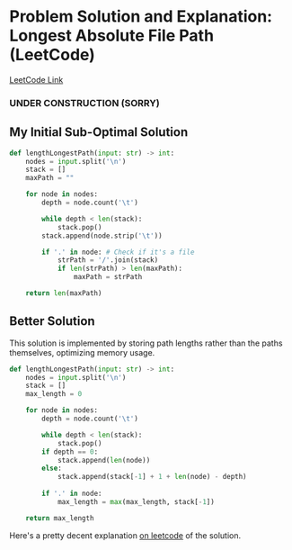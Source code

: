 # Problem Solution and Explanation: Longest Absolute File Path (LeetCode)
[LeetCode Link](https://leetcode.com/problems/longest-absolute-file-path/)

### UNDER CONSTRUCTION (SORRY)

## My Initial Sub-Optimal Solution
```python
def lengthLongestPath(input: str) -> int:
    nodes = input.split('\n')
    stack = []
    maxPath = ""

    for node in nodes:
        depth = node.count('\t')

        while depth < len(stack):
            stack.pop()
        stack.append(node.strip('\t'))

        if '.' in node: # Check if it's a file
            strPath = '/'.join(stack)
            if len(strPath) > len(maxPath):
                maxPath = strPath

    return len(maxPath)
```

## Better Solution
This solution is implemented by storing path lengths rather than the paths themselves, optimizing memory usage.
```python
def lengthLongestPath(input: str) -> int:
    nodes = input.split('\n')
    stack = []
    max_length = 0

    for node in nodes:
        depth = node.count('\t')

        while depth < len(stack):
            stack.pop()
        if depth == 0:
            stack.append(len(node))
        else:
            stack.append(stack[-1] + 1 + len(node) - depth)
        
        if '.' in node:
            max_length = max(max_length, stack[-1])

    return max_length
```

Here's a pretty decent explanation [on leetcode](https://leetcode.com/problems/longest-absolute-file-path/solutions/3254721/388-time-100-solution-with-step-by-step-explanation/) of the solution.